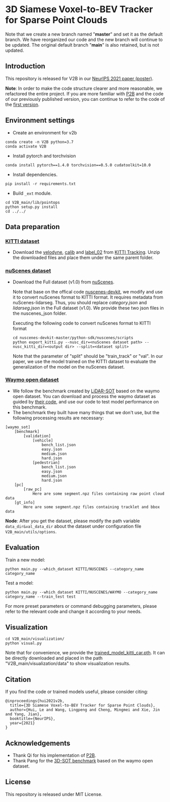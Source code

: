 # 3D Siamese Voxel-to-BEV Tracker for Sparse Point Clouds

Note that we create a new branch named "**master**" and set it as the default branch. We have reorganized our code and the new branch will continue to be updated. The original default branch "**main**" is also retained, but is not updated.

## Introduction

This repository is released for V2B in our [NeurIPS 2021 paper (poster)](https://arxiv.org/pdf/2111.04426.pdf). 

**Note**: In order to make the code structure clearer and more reasonable, we refactored the entire project. If you are more familiar with [P2B](https://github.com/HaozheQi/P2B) and the code of our previously published version, you can continue to refer to the code of the [first version](https://drive.google.com/file/d/1yPjC3hES0pU4pzbQsUv9hbCNYu0p4XUo/view?usp=sharing).

## Environment settings
* Create an environment for v2b
```
conda create -n V2B python=3.7
conda activate V2B
```

* Install pytorch and torchvision
```
conda install pytorch==1.4.0 torchvision==0.5.0 cudatoolkit=10.0
```

* Install dependencies.
```
pip install -r requirements.txt
```

* Build `_ext` module.
```
cd V2B_main/lib/pointops
python setup.py install
cd ../../
```

## Data preparation
### [KITTI dataset](https://projet.liris.cnrs.fr/imagine/pub/proceedings/CVPR2012/data/papers/424_O3C-04.pdf)
* Download the [velodyne](http://www.cvlibs.net/download.php?file=data_tracking_velodyne.zip), [calib](http://www.cvlibs.net/download.php?file=data_tracking_calib.zip) and [label_02](http://www.cvlibs.net/download.php?file=data_tracking_label_2.zip) from [KITTI Tracking](http://www.cvlibs.net/datasets/kitti/eval_tracking.php). Unzip the downloaded files and place them under the same parent folder.

### [nuScenes dataset](https://openaccess.thecvf.com/content_CVPR_2020/papers/Caesar_nuScenes_A_Multimodal_Dataset_for_Autonomous_Driving_CVPR_2020_paper.pdf)
* Download the Full dataset (v1.0) from [nuScenes](https://www.nuscenes.org/).
  
    Note that base on the offical code [nuscenes-devkit](https://github.com/nutonomy/nuscenes-devkit), we modify and use it to convert nuScenes format to KITTI format. It requires metadata from nuScenes-lidarseg. Thus, you should replace *category.json* and *lidarseg.json* in the Full dataset (v1.0). We provide these two json files in the nuscenes_json folder.

    Executing the following code to convert nuScenes format to KITTI format
    ```
    cd nuscenes-devkit-master/python-sdk/nuscenes/scripts
    python export_kitti.py --nusc_dir=<nuScenes dataset path> --nusc_kitti_dir=<output dir> --split=<dataset split>
    ```

    Note that the parameter of "split" should be "train_track" or "val". In our paper, we use the model trained on the KITTI dataset to evaluate the generalization of the model on the nuScenes dataset.
	
### [Waymo open dataset](https://openaccess.thecvf.com/content_CVPR_2020/papers/Sun_Scalability_in_Perception_for_Autonomous_Driving_Waymo_Open_Dataset_CVPR_2020_paper.pdf)
* We follow the benchmark created by [LiDAR-SOT](https://github.com/TuSimple/LiDAR_SOT) based on the waymo open dataset. You can download and process the waymo dataset as guided by [their code](https://github.com/TuSimple/LiDAR_SOT), and use our code to test model performance on this benchmark.
* The benchmark they built have many things that we don't use, but the following processing results are necessary:
```
[waymo_sot]
    [benchmark]
        [validation]
            [vehicle]
                bench_list.json
                easy.json
                medium.json
                hard.json
            [pedestrian]
                bench_list.json
                easy.json
                medium.json
                hard.json
    [pc]
        [raw_pc]
            Here are some segment.npz files containing raw point cloud data
    [gt_info]
        Here are some segment.npz files containing tracklet and bbox data
```

**Node**: After you get the dataset, please modify the path variable ```data_dir&val_data_dir``` about the dataset under configuration file ```V2B_main/utils/options```.

## Evaluation

Train a new model:
```
python main.py --which_dataset KITTI/NUSCENES --category_name category_name
```

Test a model:
```
python main.py --which_dataset KITTI/NUSCENES/WAYMO --category_name category_name --train_test test
```
For more preset parameters or command debugging parameters, please refer to the relevant code and change it according to your needs.

## Visualization
```
cd V2B_main/visualization/
python visual.py
```
Note that for convenience, we provide the [trained_model_kitti_car.pth](https://drive.google.com/file/d/1VkaRqojeAZbNiZjpRuJ6yLw3UweFvBlj/view?usp=sharing). It can be directly downloaded and placed in the path "V2B_main/visualization/data" to show visualization results.


## Citation

If you find the code or trained models useful, please consider citing:

```
@inproceedings{hui2021v2b,
  title={3D Siamese Voxel-to-BEV Tracker for Sparse Point Clouds},
  author={Hui, Le and Wang, Lingpeng and Cheng, Mingmei and Xie, Jin and Yang, Jian},
  booktitle={NeurIPS},
  year={2021}
}
```

## Acknowledgements

- Thank Qi for his implementation of [P2B](https://github.com/HaozheQi/P2B).
- Thank Pang for the [3D-SOT benchmark](https://arxiv.org/pdf/2103.06028.pdf) based on the waymo open dataset.

## License
This repository is released under MIT License.

